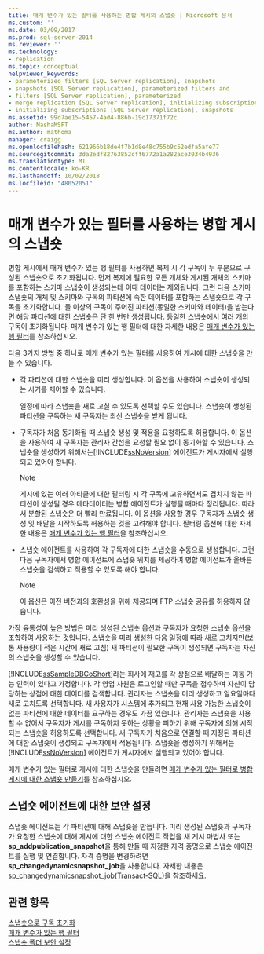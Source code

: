 ```yaml
---
title: 매개 변수가 있는 필터를 사용하는 병합 게시의 스냅숏 | Microsoft 문서
ms.custom: ''
ms.date: 03/09/2017
ms.prod: sql-server-2014
ms.reviewer: ''
ms.technology:
- replication
ms.topic: conceptual
helpviewer_keywords:
- parameterized filters [SQL Server replication], snapshots
- snapshots [SQL Server replication], parameterized filters and
- filters [SQL Server replication], parameterized
- merge replication [SQL Server replication], initializing subscriptions
- initializing subscriptions [SQL Server replication], snapshots
ms.assetid: 99d7ae15-5457-4ad4-886b-19c17371f72c
author: MashaMSFT
ms.author: mathoma
manager: craigg
ms.openlocfilehash: 621966b18de4f7b1d8e48c755b9c52edfa5afe77
ms.sourcegitcommit: 3da2edf82763852cff6772a1a282ace3034b4936
ms.translationtype: MT
ms.contentlocale: ko-KR
ms.lasthandoff: 10/02/2018
ms.locfileid: "48052051"
---
```

# <a name="snapshots-for-merge-publications-with-parameterized-filters"></a>매개 변수가 있는 필터를 사용하는 병합 게시의 스냅숏
  병합 게시에서 매개 변수가 있는 행 필터를 사용하면 복제 시 각 구독이 두 부분으로 구성된 스냅숏으로 초기화됩니다. 먼저 복제에 필요한 모든 개체와 게시된 개체의 스키마를 포함하는 스키마 스냅숏이 생성되는데 이때 데이터는 제외됩니다. 그런 다음 스키마 스냅숏의 개체 및 스키마와 구독의 파티션에 속한 데이터를 포함하는 스냅숏으로 각 구독을 초기화합니다. 둘 이상의 구독이 주어진 파티션(동일한 스키마와 데이터)을 받는다면 해당 파티션에 대한 스냅숏은 단 한 번만 생성됩니다. 동일한 스냅숏에서 여러 개의 구독이 초기화됩니다. 매개 변수가 있는 행 필터에 대한 자세한 내용은 [매개 변수가 있는 행 필터](merge/parameterized-filters-parameterized-row-filters.md)를 참조하십시오.  
  
 다음 3가지 방법 중 하나로 매개 변수가 있는 필터를 사용하여 게시에 대한 스냅숏을 만들 수 있습니다.  
  
-   각 파티션에 대한 스냅숏을 미리 생성합니다. 이 옵션을 사용하여 스냅숏이 생성되는 시기를 제어할 수 있습니다.  
  
     일정에 따라 스냅숏을 새로 고칠 수 있도록 선택할 수도 있습니다. 스냅숏이 생성된 파티션을 구독하는 새 구독자는 최신 스냅숏을 받게 됩니다.  
  
-   구독자가 처음 동기화될 때 스냅숏 생성 및 적용을 요청하도록 허용합니다. 이 옵션을 사용하여 새 구독자는 관리자 간섭을 요청할 필요 없이 동기화할 수 있습니다. 스냅숏을 생성하기 위해서는[!INCLUDE[ssNoVersion](../../includes/ssnoversion-md.md)] 에이전트가 게시자에서 실행되고 있어야 합니다.  
  
    > [!NOTE]  
    >  게시에 있는 여러 아티클에 대한 필터링 시 각 구독에 고유하면서도 겹치지 않는 파티션이 생성될 경우 메타데이터는 병합 에이전트가 실행될 때마다 정리됩니다. 따라서 분할된 스냅숏은 더 빨리 만료됩니다. 이 옵션을 사용할 경우 구독자가 스냅숏 생성 및 배달을 시작하도록 허용하는 것을 고려해야 합니다. 필터링 옵션에 대한 자세한 내용은 [매개 변수가 있는 행 필터](merge/parameterized-filters-parameterized-row-filters.md)을 참조하십시오.  
  
-   스냅숏 에이전트를 사용하여 각 구독자에 대한 스냅숏을 수동으로 생성합니다. 그런 다음 구독자에서 병합 에이전트에 스냅숏 위치를 제공하여 병합 에이전트가 올바른 스냅숏을 검색하고 적용할 수 있도록 해야 합니다.  
  
    > [!NOTE]  
    >  이 옵션은 이전 버전과의 호환성을 위해 제공되며 FTP 스냅숏 공유를 허용하지 않습니다.  
  
 가장 융통성이 높은 방법은 미리 생성된 스냅숏 옵션과 구독자가 요청한 스냅숏 옵션을 조합하여 사용하는 것입니다. 스냅숏을 미리 생성한 다음 일정에 따라 새로 고치지만(보통 사용량이 적은 시간에 새로 고침) 새 파티션이 필요한 구독이 생성되면 구독자는 자신의 스냅숏을 생성할 수 있습니다.  
  
 [!INCLUDE[ssSampleDBCoShort](../../includes/sssampledbcoshort-md.md)]라는 회사에 재고를 각 상점으로 배달하는 이동 가능 인력이 있다고 가정합니다. 각 영업 사원은 로그인할 때만 구독을 접수하며 자신이 담당하는 상점에 대한 데이터를 검색합니다. 관리자는 스냅숏을 미리 생성하고 일요일마다 새로 고치도록 선택합니다. 새 사용자가 시스템에 추가되고 현재 사용 가능한 스냅숏이 없는 파티션에 대한 데이터를 요구하는 경우도 가끔 있습니다. 관리자는 스냅숏을 사용할 수 없어서 구독자가 게시를 구독하지 못하는 상황을 피하기 위해 구독자에 의해 시작되는 스냅숏을 허용하도록 선택합니다. 새 구독자가 처음으로 연결할 때 지정된 파티션에 대한 스냅숏이 생성되고 구독자에서 적용됩니다. 스냅숏을 생성하기 위해서는[!INCLUDE[ssNoVersion](../../includes/ssnoversion-md.md)] 에이전트가 게시자에서 실행되고 있어야 합니다.  
  
 매개 변수가 있는 필터로 게시에 대한 스냅숏을 만들려면 [매개 변수가 있는 필터로 병합 게시에 대한 스냅숏 만들기](create-a-snapshot-for-a-merge-publication-with-parameterized-filters.md)를 참조하십시오.  
  
## <a name="security-settings-for-the-snapshot-agent"></a>스냅숏 에이전트에 대한 보안 설정  
 스냅숏 에이전트는 각 파티션에 대해 스냅숏을 만듭니다. 미리 생성된 스냅숏과 구독자가 요청한 스냅숏에 대해 게시에 대한 스냅숏 에이전트 작업을 새 게시 마법사 또는 **sp_addpublication_snapshot**을 통해 만들 때 지정한 자격 증명으로 스냅숏 에이전트를 실행 및 연결합니다. 자격 증명을 변경하려면 **sp_changedynamicsnapshot_job**을 사용합니다. 자세한 내용은 [sp_changedynamicsnapshot_job&#40;Transact-SQL&#41;](/sql/relational-databases/system-stored-procedures/sp-changedynamicsnapshot-job-transact-sql)을 참조하세요.  
  
## <a name="see-also"></a>관련 항목  
 [스냅숏으로 구독 초기화](initialize-a-subscription-with-a-snapshot.md)   
 [매개 변수가 있는 행 필터](merge/parameterized-filters-parameterized-row-filters.md)   
 [스냅숏 폴더 보안 설정](security/secure-the-snapshot-folder.md)  
  
  
